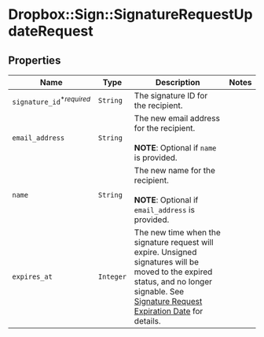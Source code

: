 # Dropbox::Sign::SignatureRequestUpdateRequest



## Properties

| Name | Type | Description | Notes |
| ---- | ---- | ----------- | ----- |
| `signature_id`<sup>*_required_</sup> | ```String``` |  The signature ID for the recipient.  |  |
| `email_address` | ```String``` |  The new email address for the recipient.<br><br>**NOTE**: Optional if `name` is provided.  |  |
| `name` | ```String``` |  The new name for the recipient.<br><br>**NOTE**: Optional if `email_address` is provided.  |  |
| `expires_at` | ```Integer``` |  The new time when the signature request will expire. Unsigned signatures will be moved to the expired status, and no longer signable. See [Signature Request Expiration Date](https://developers.hellosign.com/docs/signature-request/expiration/) for details.  |  |

